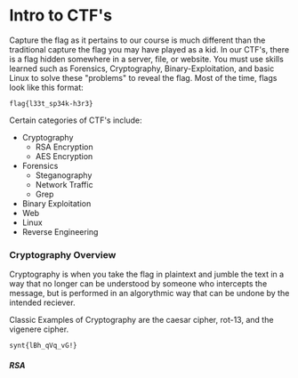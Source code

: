# Intro to CTF's
Capture the flag as it pertains to our course is much different than the traditional capture the flag you may have played as a kid. In our CTF's, there is a flag hidden somewhere in a server, file, or website. You must use skills learned such as Forensics, Cryptography, Binary-Exploitation, and basic Linux to solve these "problems" to reveal the flag.
Most of the time, flags look like this format:
```
flag{l33t_sp34k-h3r3}
```
Certain categories of CTF's include:
- Cryptography
  - RSA Encryption
  - AES Encryption
- Forensics
  - Steganography
  - Network Traffic
  - Grep
- Binary Exploitation
- Web
- Linux
- Reverse Engineering

### Cryptography Overview

Cryptography is when you take the flag in plaintext and jumble the text in a way that no longer can be understood by someone who intercepts the message, but is performed in an algorythmic way that can be undone by the intended reciever.

Classic Examples of Cryptography are the caesar cipher, rot-13, and the vigenere cipher.
```
synt{lBh_qVq_vG!}
```

##### RSA
